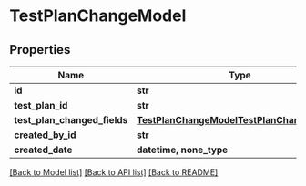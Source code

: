 # TestPlanChangeModel


## Properties
Name | Type | Description | Notes
------------ | ------------- | ------------- | -------------
**id** | **str** |  | [optional] 
**test_plan_id** | **str** |  | [optional] 
**test_plan_changed_fields** | [**TestPlanChangeModelTestPlanChangedFields**](TestPlanChangeModelTestPlanChangedFields.md) |  | [optional] 
**created_by_id** | **str** |  | [optional] 
**created_date** | **datetime, none_type** |  | [optional] 

[[Back to Model list]](../README.md#documentation-for-models) [[Back to API list]](../README.md#documentation-for-api-endpoints) [[Back to README]](../README.md)


